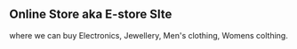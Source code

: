 ## Online Store aka E-store SIte
 where we can buy Electronics, Jewellery, Men's clothing, Womens colthing.
